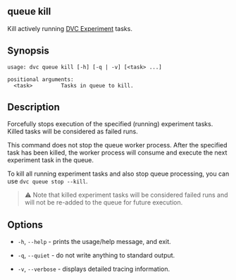## queue kill

Kill actively running
[DVC Experiment](/doc/user-guide/experiment-management/experiments-overview)
tasks.

## Synopsis

```usage
usage: dvc queue kill [-h] [-q | -v] [<task> ...]

positional arguments:
  <task>         Tasks in queue to kill.
```

## Description

Forcefully stops execution of the specified (running) experiment tasks. Killed
tasks will be considered as failed runs.

This command does not stop the queue worker process. After the specified task
has been killed, the worker process will consume and execute the next experiment
task in the queue.

To kill all running experiment tasks and also stop queue processing, you can use
`dvc queue stop --kill`.

> ⚠️ Note that killed experiment tasks will be considered failed runs and will
> not be re-added to the queue for future execution.

## Options

- `-h`, `--help` - prints the usage/help message, and exit.

- `-q`, `--quiet` - do not write anything to standard output.

- `-v`, `--verbose` - displays detailed tracing information.
